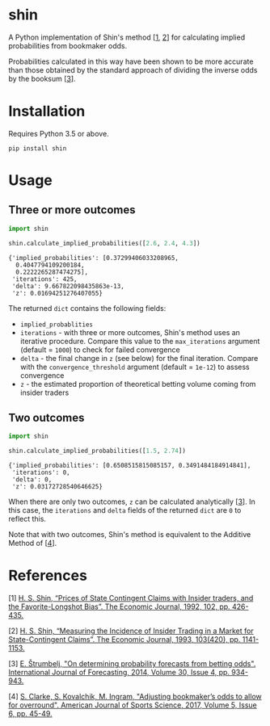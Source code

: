 # shin

A Python implementation of Shin's method [[1](#1), [2](#2)] for calculating implied probabilities from bookmaker odds.

Probabilities calculated in this way have been shown to be more accurate than those obtained by the standard approach
of dividing the inverse odds by the booksum [[3](#3)].

# Installation

Requires Python 3.5 or above.

```
pip install shin
```

# Usage

## Three or more outcomes

```python
import shin

shin.calculate_implied_probabilities([2.6, 2.4, 4.3])
```

```
{'implied_probabilities': [0.37299406033208965,
  0.4047794109200184,
  0.2222265287474275],
 'iterations': 425,
 'delta': 9.667822098435863e-13,
 'z': 0.01694251276407055}
```

The returned `dict` contains the following fields:

* `implied_probablities`
* `iterations` - with three or more outcomes, Shin's method uses an iterative procedure. Compare this value to the
`max_iterations` argument (default = `1000`) to check for failed convergence
* `delta` - the final change in `z` (see below) for the final iteration. Compare with the `convergence_threshold`
argument (default = `1e-12`) to assess convergence
* `z` - the estimated proportion of theoretical betting volume coming from insider traders

## Two outcomes 

```python
import shin

shin.calculate_implied_probabilities([1.5, 2.74])
```

```
{'implied_probabilities': [0.6508515815085157, 0.3491484184914841],
 'iterations': 0,
 'delta': 0,
 'z': 0.03172728540646625}
```

When there are only two outcomes, `z` can be calculated analytically [[3](#3)]. In this case, the `iterations` and
`delta` fields of the returned `dict` are `0` to reflect this.

Note that with two outcomes, Shin's method is equivalent to the Additive Method of [[4](#4)].  

# References

<a id="1">[1]</a> 
[H. S. Shin, “Prices of State Contingent Claims with Insider
traders, and the Favorite-Longshot Bias”. The Economic
Journal, 1992, 102, pp. 426-435.](https://doi.org/10.2307/2234526)

<a id="2">[2]</a> 
[H. S. Shin, “Measuring the Incidence of Insider Trading in a
Market for State-Contingent Claims”. The Economic Journal,
1993, 103(420), pp. 1141-1153.](https://doi.org/10.2307/2234240)

<a id="3">[3]</a>
[E. Štrumbelj, "On determining probability forecasts from betting odds".
International Journal of Forecasting, 2014, Volume 30, Issue 4,
pp. 934-943.](https://doi.org/10.1016/j.ijforecast.2014.02.008)

<a id="3">[4]</a>
[S. Clarke, S. Kovalchik, M. Ingram, "Adjusting bookmaker’s odds to allow for
overround". American Journal of Sports Science, 2017, Volume 5, Issue 6,
pp. 45-49.](https://doi.org/10.11648/j.ajss.20170506.12)